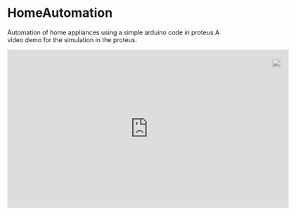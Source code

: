 # HomeAutomation
Automation of home appliances using a simple arduino code in proteus
A video demo for the simulation in the proteus.

<div style="position:relative;width:fit-content;height:fit-content;">
            <a style="position:absolute;top:20px;right:1rem;opacity:0.8;" href="https://clipchamp.com/watch/CwTTLsTYn5n?utm_source=embed&utm_medium=embed&utm_campaign=watch">
                <img loading="lazy" style="height:22px;" src="https://clipchamp.com/e.svg" alt="Made with Clipchamp" />
            </a>
            <iframe allow="autoplay;" allowfullscreen style="border:none" src="https://clipchamp.com/watch/CwTTLsTYn5n/embed" width="640" height="360"></iframe>
        </div>
